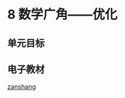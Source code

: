 # 8 数学广角——优化

## 单元目标


## 电子教材

<Ebook grade="xxsx4a" :pages="104" :paged="108" ></Ebook>

[zanshang](../res/zanshang.md ':include')